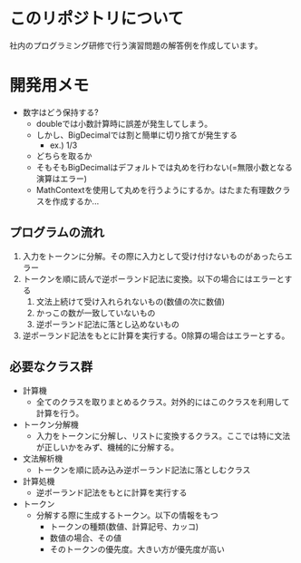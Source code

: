 # このリポジトリについて
社内のプログラミング研修で行う演習問題の解答例を作成しています。

# 開発用メモ
- 数字はどう保持する?
    + doubleでは小数計算時に誤差が発生してしまう。
    + しかし、BigDecimalでは割と簡単に切り捨てが発生する
        * ex.) 1/3
    + どちらを取るか
    + そもそもBigDecimalはデフォルトでは丸めを行わない(=無限小数となる演算はエラー)
    + MathContextを使用して丸めを行うようにするか。はたまた有理数クラスを作成するか...
    
## プログラムの流れ
1. 入力をトークンに分解。その際に入力として受け付けないものがあったらエラー
2. トークンを順に読んで逆ポーランド記法に変換。以下の場合にはエラーとする
    1. 文法上続けて受け入れられないもの(数値の次に数値)
    2. かっこの数が一致していないもの
    3. 逆ポーランド記法に落とし込めないもの
3. 逆ポーランド記法をもとに計算を実行する。0除算の場合はエラーとする。

## 必要なクラス群
- 計算機
    + 全てのクラスを取りまとめるクラス。対外的にはこのクラスを利用して計算を行う。
- トークン分解機
    + 入力をトークンに分解し、リストに変換するクラス。ここでは特に文法が正しいかをみず、機械的に分解する。
- 文法解析機
    + トークンを順に読み込み逆ポーランド記法に落としむクラス
- 計算処機
    + 逆ポーランド記法をもとに計算を実行する
- トークン
    + 分解する際に生成するトークン。以下の情報をもつ
        * トークンの種類(数値、計算記号、カッコ)
        * 数値の場合、その値
        * そのトークンの優先度。大きい方が優先度が高い